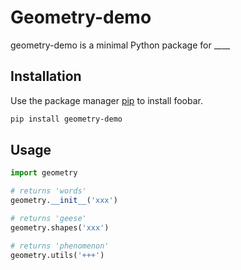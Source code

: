 # Geometry-demo
geometry-demo is a minimal Python package for ____

## Installation

Use the package manager [pip](https://pip.pypa.io/en/stable/) to install foobar.

```bash
pip install geometry-demo
```

## Usage

```python
import geometry

# returns 'words'
geometry.__init__('xxx')

# returns 'geese'
geometry.shapes('xxx')

# returns 'phenomenon'
geometry.utils('+++')
```